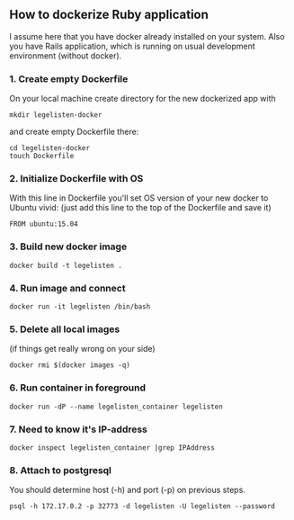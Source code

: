 ## How to dockerize Ruby application

I assume here that you have docker already installed on your system. Also you have Rails application, which is running on usual development environment (without docker).

### 1. Create empty Dockerfile

On your local machine create directory for the new dockerized app with

```
mkdir legelisten-docker
```

and create empty Dockerfile there:

```
cd legelisten-docker
touch Dockerfile
```

### 2. Initialize Dockerfile with OS

With this line in Dockerfile you'll set OS version of your new docker to Ubuntu vivid:
(just add this line to the top of the Dockerfile and save it)

```
FROM ubuntu:15.04
```

### 3. Build new docker image

```
docker build -t legelisten .
```


### 4. Run image and connect

```
docker run -it legelisten /bin/bash
```

### 5. Delete all local images

(if things get really wrong on your side)

```
docker rmi $(docker images -q)
```

### 6. Run container in foreground

```
docker run -dP --name legelisten_container legelisten
```

### 7. Need to know it's IP-address

```
docker inspect legelisten_container |grep IPAddress
```

### 8. Attach to postgresql

You should determine host (-h) and port (-p) on previous steps.

```
psql -h 172.17.0.2 -p 32773 -d legelisten -U legelisten --password
```
